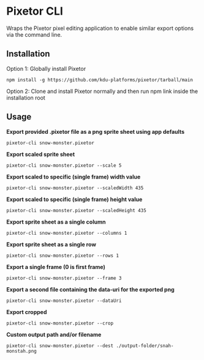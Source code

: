 # Pixetor CLI

Wraps the Pixetor pixel editing application to enable similar export options via the command line.

## Installation

Option 1: Globally install Pixetor
```
npm install -g https://github.com/kdu-platforms/pixetor/tarball/main
```

Option 2: Clone and install Pixetor normally and then run npm link inside the installation root

## Usage

**Export provided .pixetor file as a png sprite sheet using app defaults**
```
pixetor-cli snow-monster.pixetor
```

**Export scaled sprite sheet**
```
pixetor-cli snow-monster.pixetor --scale 5
```

**Export scaled to specific (single frame) width value**
```
pixetor-cli snow-monster.pixetor --scaledWidth 435
```

**Export scaled to specific (single frame) height value**
```
pixetor-cli snow-monster.pixetor --scaledHeight 435
```

**Export sprite sheet as a single column**
```
pixetor-cli snow-monster.pixetor --columns 1
```

**Export sprite sheet as a single row**
```
pixetor-cli snow-monster.pixetor --rows 1
```

**Export a single frame (0 is first frame)**
```
pixetor-cli snow-monster.pixetor --frame 3
```

**Export a second file containing the data-uri for the exported png**
```
pixetor-cli snow-monster.pixetor --dataUri
```

**Export cropped**
```
pixetor-cli snow-monster.pixetor --crop
```

**Custom output path and/or filename**
```
pixetor-cli snow-monster.pixetor --dest ./output-folder/snah-monstah.png
```